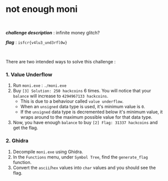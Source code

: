 # not enough moni

<br>

**_challenge description_** : infinite money glitch?

**_flag_** : `isfcr{v4lu3_und3rfl0w}`

<br>

There are two intended ways to solve this challenge :

### 1. Value Underflow
1. Run `moni.exe` : `./moni.exe`
2. Buy `[3] Solution: 250 hackcoins` 6 times. You will notice that your `balance` will increase to `4294967133 hackcoins`.
    - This is due to a behaviour called `value underflow`.
    - When an `unsigned` data type is used, it's minimum value is `0`.
    - If the `unsigned` data type is decremented below it's minimum value, it wraps around to the maximum possible value for that data type.
3. Now, you have enough `balance` to buy `[2] Flag: 31337 hackcoins` and get the flag.

### 2. Ghidra
1. Decompile `moni.exe` using Ghidra.
2. In the `Functions` menu, under `Symbol Tree`, find the `generate_flag` function.
3. Convert the `ascii`/`hex` values into `char` values and you should see the flag.
